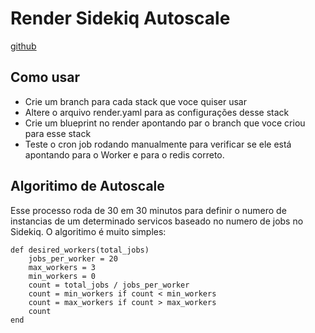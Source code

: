 # Render Sidekiq Autoscale

[github](https://github.com/mcfox/render_sidekiq_autoscale)

## Como usar

- Crie um branch para cada stack que voce quiser usar
- Altere o arquivo render.yaml para as configurações desse stack
- Crie um blueprint no render apontando par o branch que voce criou para esse stack
- Teste o cron job rodando manualmente para verificar se ele está apontando para o Worker e para o redis correto.

## Algoritimo de Autoscale

Esse processo roda de 30 em 30 minutos para definir o numero de instancias de um determinado servicos
baseado no numero de jobs no Sidekiq.
O algoritimo é muito simples:

    def desired_workers(total_jobs)
        jobs_per_worker = 20
        max_workers = 3
        min_workers = 0
        count = total_jobs / jobs_per_worker
        count = min_workers if count < min_workers
        count = max_workers if count > max_workers
        count
    end
